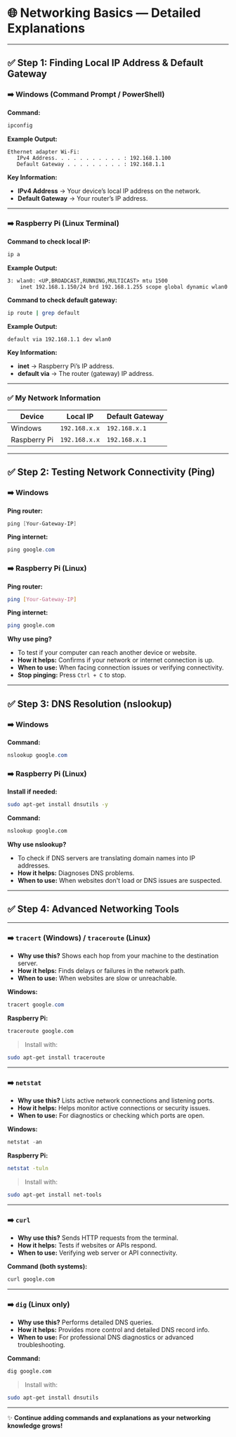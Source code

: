 # 🌐 Networking Basics — Detailed Explanations

---

## ✅ Step 1: Finding Local IP Address & Default Gateway

### ➡️ Windows (Command Prompt / PowerShell)

**Command:**
```powershell
ipconfig
```

**Example Output:**
```
Ethernet adapter Wi-Fi:
   IPv4 Address. . . . . . . . . . . : 192.168.1.100
   Default Gateway . . . . . . . . . : 192.168.1.1
```

**Key Information:**
- **IPv4 Address** → Your device’s local IP address on the network.
- **Default Gateway** → Your router’s IP address.

---

### ➡️ Raspberry Pi (Linux Terminal)

**Command to check local IP:**
```bash
ip a
```
**Example Output:**
```
3: wlan0: <UP,BROADCAST,RUNNING,MULTICAST> mtu 1500
    inet 192.168.1.150/24 brd 192.168.1.255 scope global dynamic wlan0
```
**Command to check default gateway:**
```bash
ip route | grep default
```
**Example Output:**
```
default via 192.168.1.1 dev wlan0
```

**Key Information:**
- **inet** → Raspberry Pi’s IP address.
- **default via** → The router (gateway) IP address.

---

### ✅ My Network Information

| Device        | Local IP        | Default Gateway |
|---------------|-----------------|-----------------|
| Windows       | `192.168.x.x`   | `192.168.x.1`   |
| Raspberry Pi  | `192.168.x.x`   | `192.168.x.1`   |

---

## ✅ Step 2: Testing Network Connectivity (Ping)

### ➡️ Windows
**Ping router:**
```powershell
ping [Your-Gateway-IP]
```
**Ping internet:**
```powershell
ping google.com
```

### ➡️ Raspberry Pi (Linux)
**Ping router:**
```bash
ping [Your-Gateway-IP]
```
**Ping internet:**
```bash
ping google.com
```

**Why use ping?**  
- To test if your computer can reach another device or website.  
- **How it helps:** Confirms if your network or internet connection is up.  
- **When to use:** When facing connection issues or verifying connectivity.  
- **Stop pinging:** Press `Ctrl + C` to stop.

---

## ✅ Step 3: DNS Resolution (nslookup)

### ➡️ Windows
**Command:**
```powershell
nslookup google.com
```

### ➡️ Raspberry Pi (Linux)
**Install if needed:**
```bash
sudo apt-get install dnsutils -y
```
**Command:**
```bash
nslookup google.com
```

**Why use nslookup?**  
- To check if DNS servers are translating domain names into IP addresses.  
- **How it helps:** Diagnoses DNS problems.  
- **When to use:** When websites don't load or DNS issues are suspected.

---

## ✅ Step 4: Advanced Networking Tools

---

### ➡️ `tracert` (Windows) / `traceroute` (Linux)

- **Why use this?** Shows each hop from your machine to the destination server.
- **How it helps:** Finds delays or failures in the network path.
- **When to use:** When websites are slow or unreachable.

**Windows:**
```powershell
tracert google.com
```
**Raspberry Pi:**
```bash
traceroute google.com
```
> Install with:
```bash
sudo apt-get install traceroute
```

---

### ➡️ `netstat`

- **Why use this?** Lists active network connections and listening ports.
- **How it helps:** Helps monitor active connections or security issues.
- **When to use:** For diagnostics or checking which ports are open.

**Windows:**
```powershell
netstat -an
```
**Raspberry Pi:**
```bash
netstat -tuln
```
> Install with:
```bash
sudo apt-get install net-tools
```

---

### ➡️ `curl`

- **Why use this?** Sends HTTP requests from the terminal.
- **How it helps:** Tests if websites or APIs respond.
- **When to use:** Verifying web server or API connectivity.

**Command (both systems):**
```bash
curl google.com
```

---

### ➡️ `dig` (Linux only)

- **Why use this?** Performs detailed DNS queries.
- **How it helps:** Provides more control and detailed DNS record info.
- **When to use:** For professional DNS diagnostics or advanced troubleshooting.

**Command:**
```bash
dig google.com
```
> Install with:
```bash
sudo apt-get install dnsutils
```

---

✨ **Continue adding commands and explanations as your networking knowledge grows!**
